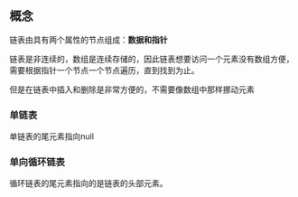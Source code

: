 ## 概念

链表由具有两个属性的节点组成：**数据和指针**

链表是非连续的，数组是连续存储的，因此链表想要访问一个元素没有数组方便，需要根据指针一个节点一个节点遍历，直到找到为止。

但是在链表中插入和删除是非常方便的，不需要像数组中那样挪动元素

### 单链表

单链表的尾元素指向null

### 单向循环链表

循环链表的尾元素指向的是链表的头部元素。